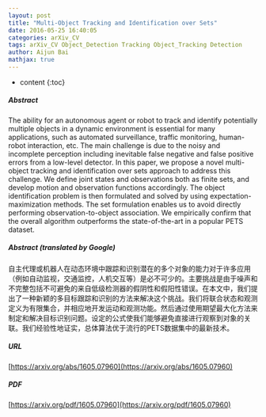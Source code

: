 ```yaml
---
layout: post
title: "Multi-Object Tracking and Identification over Sets"
date: 2016-05-25 16:40:05
categories: arXiv_CV
tags: arXiv_CV Object_Detection Tracking Object_Tracking Detection
author: Aijun Bai
mathjax: true
---
```


* content
{:toc}

##### Abstract
The ability for an autonomous agent or robot to track and identify potentially multiple objects in a dynamic environment is essential for many applications, such as automated surveillance, traffic monitoring, human-robot interaction, etc. The main challenge is due to the noisy and incomplete perception including inevitable false negative and false positive errors from a low-level detector. In this paper, we propose a novel multi-object tracking and identification over sets approach to address this challenge. We define joint states and observations both as finite sets, and develop motion and observation functions accordingly. The object identification problem is then formulated and solved by using expectation-maximization methods. The set formulation enables us to avoid directly performing observation-to-object association. We empirically confirm that the overall algorithm outperforms the state-of-the-art in a popular PETS dataset.

##### Abstract (translated by Google)
自主代理或机器人在动态环境中跟踪和识别潜在的多个对象的能力对于许多应用（例如自动监视，交通监控，人机交互等）是必不可少的。主要挑战是由于噪声和不完整包括不可避免的来自低级检测器的假阴性和假阳性错误。在本文中，我们提出了一种新颖的多目标跟踪和识别的方法来解决这个挑战。我们将联合状态和观测定义为有限集合，并相应地开发运动和观测功能。然后通过使用期望最大化方法来制定和解决目标识别问题。设定的公式使我们能够避免直接进行观察到对象的关联。我们经验性地证实，总体算法优于流行的PETS数据集中的最新技术。

##### URL
[https://arxiv.org/abs/1605.07960](https://arxiv.org/abs/1605.07960)

##### PDF
[https://arxiv.org/pdf/1605.07960](https://arxiv.org/pdf/1605.07960)


